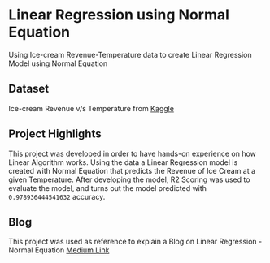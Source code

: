 # Linear Regression using Normal Equation
Using Ice-cream Revenue-Temperature data to create Linear Regression Model using Normal Equation

## Dataset 
Ice-cream Revenue v/s Temperature from [Kaggle](https://www.kaggle.com/vinicius150987/ice-cream-revenue)

## Project Highlights
This project was developed in order to have hands-on experience on how Linear Algorithm works. Using the data a Linear Regression model is created with Normal Equation that predicts the Revenue of Ice Cream at a given Temperature. After developing the model, R2 Scoring was used to evaluate the model, and turns out the model predicted with `0.978936444541632` accuracy.

## Blog
This project was used as reference to explain a Blog on Linear Regression - Normal Equation
[Medium Link](https://rithurajnambiar.medium.com/ml-algorithms-from-scratch-1214981efee)
